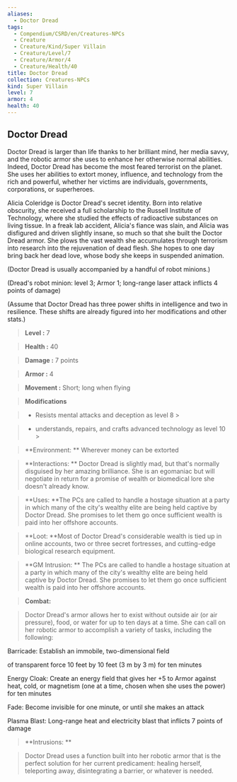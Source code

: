 ```yaml
---
aliases:
  - Doctor Dread
tags:
  - Compendium/CSRD/en/Creatures-NPCs
  - Creature
  - Creature/Kind/Super Villain
  - Creature/Level/7
  - Creature/Armor/4
  - Creature/Health/40
title: Doctor Dread
collection: Creatures-NPCs
kind: Super Villain
level: 7
armor: 4
health: 40
---
```

## Doctor Dread    
Doctor Dread is larger than life thanks to her brilliant mind, her media savvy, and the robotic armor she uses to enhance her otherwise normal abilities. Indeed, Doctor Dread has become the most feared terrorist on the planet. She uses her abilities to extort money, influence, and technology from the rich and powerful, whether her victims are individuals, governments, corporations, or superheroes.  
Alicia Coleridge is Doctor Dread's secret identity. Born into relative obscurity, she received a full scholarship to the Russell Institute of Technology, where she studied the effects of radioactive substances on living tissue. In a freak lab accident, Alicia's fiance was slain, and Alicia was disfigured and driven slightly insane, so much so that she built the Doctor Dread armor. She plows the vast wealth she accumulates through terrorism into research into the rejuvenation of dead flesh. She hopes to one day bring back her dead love, whose body she keeps in suspended animation.  
(Doctor Dread is usually accompanied by a handful of robot minions.)  
(Dread's robot minion: level 3; Armor 1; long-range laser attack inflicts 4 points of damage)  
(Assume that Doctor Dread has three power shifts in intelligence and two in resilience. These shifts are already figured into her modifications and other stats.)    
  
    
> **Level :** 7    
> **Health :** 40    
> **Damage :** 7 points    
> **Armor :** 4    
> **Movement :** Short; long when flying    
> **Modifications**    
>- Resists mental attacks and deception as level 8 >  
>    
>- understands, repairs, and crafts advanced technology as level 10 >  
>    
> **Environment: ** Wherever money can be extorted    
> **Interactions: ** Doctor Dread is slightly mad, but that's normally disguised by her amazing brilliance. She is an egomaniac but will negotiate in return for a promise of wealth or biomedical lore she doesn't already know.    
> **Uses: **The PCs are called to handle a hostage situation at a party in which many of the city's wealthy elite are being held captive by Doctor Dread. She promises to let them go once sufficient wealth is paid into her offshore accounts.    
> **Loot: **Most of Doctor Dread's considerable wealth is tied up in online accounts, two or three secret fortresses, and cutting-edge biological research equipment.    
> **GM Intrusion: ** The PCs are called to handle a hostage situation at a party in which many of the city's wealthy elite are being held captive by Doctor Dread. She promises to let them go once sufficient wealth is paid into her offshore accounts.    
  
> **Combat:**   
> Doctor Dread's armor allows her to exist without outside air (or air pressure), food, or water for up to ten days at a time. She can call on her robotic armor to accomplish a variety of tasks, including the following:  
Barricade: Establish an immobile, two-dimensional field  
of transparent force 10 feet by 10 feet (3 m by 3 m) for ten minutes  
Energy Cloak: Create an energy field that gives her +5 to Armor against heat, cold, or magnetism (one at a time, chosen when she uses the power) for ten minutes  
Fade: Become invisible for one minute, or until she makes an attack  
Plasma Blast: Long-range heat and electricity blast that inflicts 7 points of damage    
    
  
> **Intrusions: **   
> Doctor Dread uses a function built into her robotic armor that is the perfect solution for her current predicament: healing herself, teleporting away, disintegrating a barrier, or whatever is needed.    
